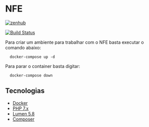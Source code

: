 # NFE 

<a href="https://app.zenhub.com/workspaces/nfe-5c86a3bf6cd59109e9e64e82/boards?repos=171279463" target="_blank">
    <img src="https://img.shields.io/badge/Managed_with-ZenHub-5e60ba.svg" alt="zenhub">
</a>

[![Build Status](https://travis-ci.com/culturagovbr/nfe.svg?branch=master)](https://travis-ci.com/culturagovbr/nfe)

Para criar um ambiente para trabalhar com o NFE basta executar o comando abaixo:
```
  docker-compose up -d
```

Para parar o container basta digitar:
```
  docker-compose down
```

## Tecnologias
* [Docker](https://www.docker.com/)
* [PHP 7.x](http://php.net/)
* [Lumen 5.8](https://lumen.laravel.com/) 
* [Composer](https://getcomposer.org/)

